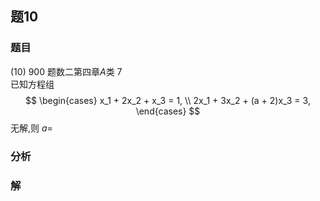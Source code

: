 ## 题10
### 题目
(10) 900 题数二第四章$A$类 7  
已知方程组
$$
\begin{cases}
x_1 + 2x_2 + x_3 = 1, \\  
2x_1 + 3x_2 + (a + 2)x_3 = 3,
\end{cases}
$$无解,则 $a =$
### 分析

### 解